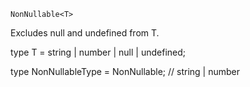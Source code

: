 `NonNullable<T>`

Excludes null and undefined from T.

type T = string | number | null | undefined;

type NonNullableType = NonNullable<T>; // string | number

